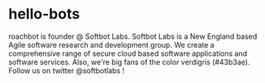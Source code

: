 # hello-bots
roachbot is founder @ Softbot Labs. 
Softbot Labs is a New England based Agile software research and development group. We create a comprehensive range of secure cloud based software applications and software services. 
Also, we're big fans of the color verdigris (#43b3ae).
Follow us on twitter @softbotlabs !
